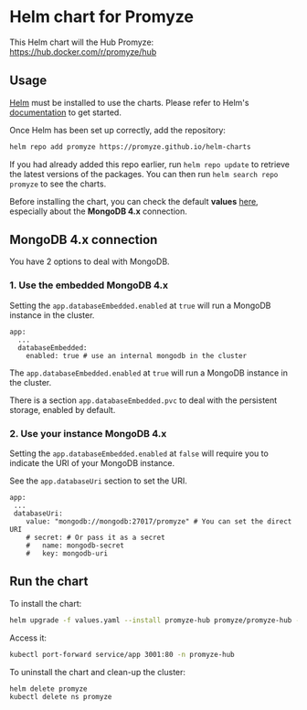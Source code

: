 # Helm chart for Promyze

This Helm chart will the Hub Promyze: https://hub.docker.com/r/promyze/hub
## Usage

[Helm](https://helm.sh) must be installed to use the charts. Please refer to Helm's [documentation](https://helm.sh/docs) to get started.

Once Helm has been set up correctly, add the repository:

```bash
helm repo add promyze https://promyze.github.io/helm-charts
```

If you had already added this repo earlier, run `helm repo update` to retrieve the latest versions of the packages. You can then run `helm search repo promyze` to see the charts.

Before installing the chart, you can check the default **values** [here](https://github.com/promyze/helm-charts/blob/main/charts/hub/values.yaml), especially about the **MongoDB 4.x** connection.

## MongoDB 4.x connection

You have 2 options to deal with MongoDB.

### 1. Use the embedded MongoDB 4.x

Setting the `app.databaseEmbedded.enabled` at `true` will run a MongoDB instance in the cluster.

```
app:
  ...
  databaseEmbedded:
    enabled: true # use an internal mongodb in the cluster
```

The `app.databaseEmbedded.enabled` at `true` will run a MongoDB instance in the cluster.

There is a section `app.databaseEmbedded.pvc` to deal with the persistent storage, enabled by default.

### 2. Use your instance MongoDB 4.x

Setting the `app.databaseEmbedded.enabled` at `false` will require you to indicate the URI of your MongoDB instance.

See the `app.databaseUri` section to set the URI.

```
app:
 ...
 databaseUri:
    value: "mongodb://mongodb:27017/promyze" # You can set the direct URI
    # secret: # Or pass it as a secret
    #   name: mongodb-secret
    #   key: mongodb-uri
```

## Run the chart

To install the chart:

```bash
helm upgrade -f values.yaml --install promyze-hub promyze/promyze-hub --create-namespace --namespace promyze-hub
```

Access it:

```bash
kubectl port-forward service/app 3001:80 -n promyze-hub
``` 

To uninstall the chart and clean-up the cluster:

```bash
helm delete promyze
kubectl delete ns promyze
```
